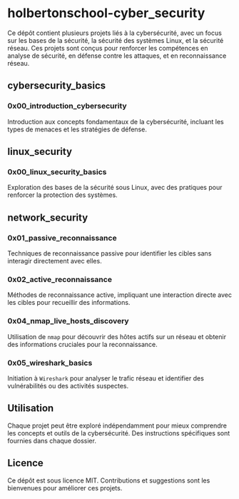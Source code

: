 # holbertonschool-cyber_security

Ce dépôt contient plusieurs projets liés à la cybersécurité, avec un focus sur les bases de la sécurité, la sécurité des systèmes Linux, et la sécurité réseau. Ces projets sont conçus pour renforcer les compétences en analyse de sécurité, en défense contre les attaques, et en reconnaissance réseau.

## cybersecurity_basics

### 0x00_introduction_cybersecurity
Introduction aux concepts fondamentaux de la cybersécurité, incluant les types de menaces et les stratégies de défense.

## linux_security

### 0x00_linux_security_basics
Exploration des bases de la sécurité sous Linux, avec des pratiques pour renforcer la protection des systèmes.

## network_security

### 0x01_passive_reconnaissance
Techniques de reconnaissance passive pour identifier les cibles sans interagir directement avec elles.

### 0x02_active_reconnaissance
Méthodes de reconnaissance active, impliquant une interaction directe avec les cibles pour recueillir des informations.

### 0x04_nmap_live_hosts_discovery
Utilisation de `nmap` pour découvrir des hôtes actifs sur un réseau et obtenir des informations cruciales pour la reconnaissance.

### 0x05_wireshark_basics
Initiation à `Wireshark` pour analyser le trafic réseau et identifier des vulnérabilités ou des activités suspectes.

## Utilisation
Chaque projet peut être exploré indépendamment pour mieux comprendre les concepts et outils de la cybersécurité. Des instructions spécifiques sont fournies dans chaque dossier.

## Licence
Ce dépôt est sous licence MIT. Contributions et suggestions sont les bienvenues pour améliorer ces projets.
